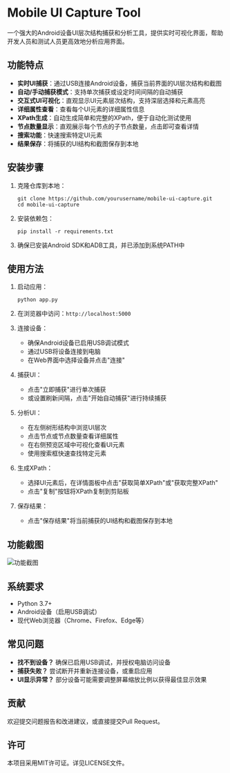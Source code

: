 # Mobile UI Capture Tool

一个强大的Android设备UI层次结构捕获和分析工具，提供实时可视化界面，帮助开发人员和测试人员更高效地分析应用界面。

## 功能特点

- **实时UI捕获**：通过USB连接Android设备，捕获当前界面的UI层次结构和截图
- **自动/手动捕获模式**：支持单次捕获或设定时间间隔的自动捕获
- **交互式UI可视化**：直观显示UI元素层次结构，支持深层选择和元素高亮
- **详细属性查看**：查看每个UI元素的详细属性信息
- **XPath生成**：自动生成简单和完整的XPath，便于自动化测试使用
- **节点数量显示**：直观展示每个节点的子节点数量，点击即可查看详情
- **搜索功能**：快速搜索特定UI元素
- **结果保存**：将捕获的UI结构和截图保存到本地

## 安装步骤

1. 克隆仓库到本地：
   ```
   git clone https://github.com/yourusername/mobile-ui-capture.git
   cd mobile-ui-capture
   ```

2. 安装依赖包：
   ```
   pip install -r requirements.txt
   ```

3. 确保已安装Android SDK和ADB工具，并已添加到系统PATH中

## 使用方法

1. 启动应用：
   ```
   python app.py
   ```

2. 在浏览器中访问：`http://localhost:5000`

3. 连接设备：
   - 确保Android设备已启用USB调试模式
   - 通过USB将设备连接到电脑
   - 在Web界面中选择设备并点击"连接"

4. 捕获UI：
   - 点击"立即捕获"进行单次捕获
   - 或设置刷新间隔，点击"开始自动捕获"进行持续捕获

5. 分析UI：
   - 在左侧树形结构中浏览UI层次
   - 点击节点或节点数量查看详细属性
   - 在右侧预览区域中可视化查看UI元素
   - 使用搜索框快速查找特定元素

6. 生成XPath：
   - 选择UI元素后，在详情面板中点击"获取简单XPath"或"获取完整XPath"
   - 点击"复制"按钮将XPath复制到剪贴板

7. 保存结果：
   - 点击"保存结果"将当前捕获的UI结构和截图保存到本地

## 功能截图

![功能截图](https://example.com/screenshot.png)

## 系统要求

- Python 3.7+
- Android设备（启用USB调试）
- 现代Web浏览器（Chrome、Firefox、Edge等）

## 常见问题

- **找不到设备？** 确保已启用USB调试，并授权电脑访问设备
- **捕获失败？** 尝试断开并重新连接设备，或重启应用
- **UI显示异常？** 部分设备可能需要调整屏幕缩放比例以获得最佳显示效果

## 贡献

欢迎提交问题报告和改进建议，或直接提交Pull Request。

## 许可

本项目采用MIT许可证。详见LICENSE文件。 